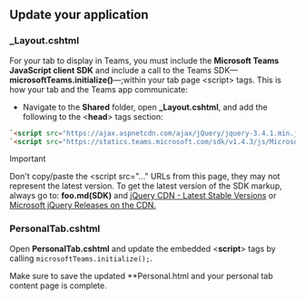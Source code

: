 ## Update your application

### _Layout.cshtml

For your tab to display in Teams, you must include the **Microsoft Teams JavaScript client SDK** and include a call to the Teams SDK—**microsoftTeams.initialize()**—;within your tab page &#60;script&#62; tags. This is how your tab and the Teams app communicate:

- Navigate to the **Shared** folder, open **_Layout.cshtml**, and add the following to the &#60;**head**&#62; tags section:

```html
`<script src="https://ajax.aspnetcdn.com/ajax/jQuery/jquery-3.4.1.min.js"></script>`
`<script src="https://statics.teams.microsoft.com/sdk/v1.4.3/js/MicrosoftTeams.min.js"></script>`
```

>[!IMPORTANT]
>Don't copy/paste the &#60;script src="..." URLs from this page, they may not represent the latest version. To get the latest version of the SDK markup, always go to:
**foo.md(SDK)** and [jQuery CDN - Latest Stable Versions](https://code.jquery.com) or [Microsoft jQuery Releases on the CDN.](/aspnet/ajax/cdn/overview#jquery-releases-on-the-cdn)

### PersonalTab.cshtml

Open **PersonalTab.cshtml** and update the embedded &#60;**script**&#62; tags by calling `microsoftTeams.initialize();`.

Make sure to save the updated **Personal.html and your personal tab content page is complete.
